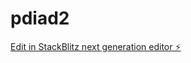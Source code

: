 # pdiad2

[Edit in StackBlitz next generation editor ⚡️](https://stackblitz.com/~/github.com/BrunnoFardindeSouza/pdiad2)